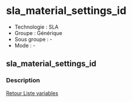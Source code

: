 # sla_material_settings_id

* Technologie : SLA
* Groupe : Générique
* Sous groupe : -
* Mode : -

## sla_material_settings_id

### Description


[Retour Liste variables](variable_list.md)